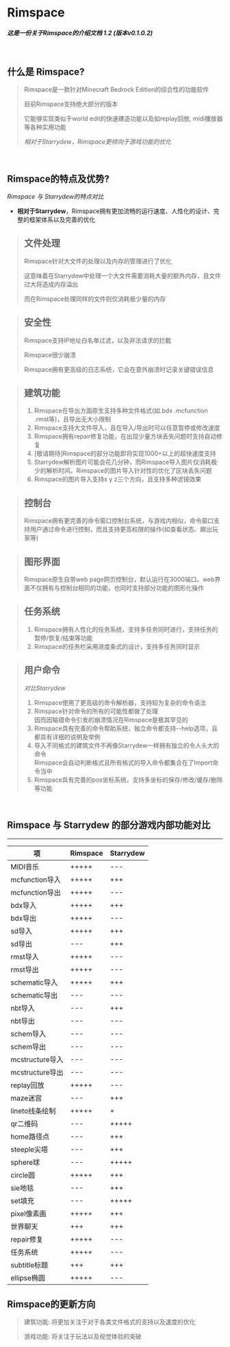 # Rimspace 
#### *这是一份关于Rimspace的介绍文档 1.2 (版本v0.1.0.2)*

&#160;

## 什么是 Rimspace?


>Rimspace是一款针对Minecraft Bedrock Edition的综合性的功能软件
>
>目前Rimspace支持绝大部分的版本
>
>它能够实现类似于world edit的快速建造功能以及如replay回放, midi播放器等各种实用功能
>
>*相对于Starrydew，Rimspace更倾向于游戏功能的优化*

&nbsp;

## Rimspace的特点及优势?

*Rimspace 与 Starrydew的特点对比*

- **相对于Starrydew**，Rimspace拥有更加流畅的运行速度、人性化的设计、完整的框架体系以及完善的优化

>## 文件处理
>Rimspace针对大文件的处理以及内存的管理进行了优化
>
>这意味着在Starrydew中处理一个大文件需要消耗大量的额外内存，且文件过大将造成内存溢出
>
>而在Rimspace处理同样的文件则仅消耗极少量的内存

>## 安全性
>Rimspace支持IP地址白名单过滤，以及非法请求的拦截
>
>Rimspace很少崩溃
>
>Rimspace拥有更高级的日志系统，它会在意外崩溃时记录关键错误信息

>## 建筑功能
>
>1. Rimspace在导出方面原生支持多种文件格式(如.bdx .mcfunction .rmst等)，且导出无大小限制
>2. Rimspace支持大文件导入，且在导入/导出时可以任意暂停或修改速度
>3. Rimspace拥有repair修复功能，在出现少量方块丢失问题时支持自动修复
>4. [敬请期待]Rimspace的部分功能即将实现1000+以上的超快速度支持
>5. Starrydew解析图片可能会花几分钟，而Rimspace导入图片仅消耗极少的解析时间。Rimspace的图片导入针对性的优化了区块丢失问题
>6. Rimspace的图片导入支持x y z三个方向，且支持多种滤镜效果

>## 控制台
>Rimspace拥有更完善的命令窗口控制台系统，与游戏内相似，命令窗口支持用户通过命令进行控制，而且支持更高权限的操作(如查看状态、踢出玩家等)

>## 图形界面
>Rimspace原生自带web page网页控制台，默认运行在3000端口。web界面不仅拥有与控制台相同的功能，也同时支持部分功能的图形化操作

>## 任务系统
>1. Rimspace拥有人性化的任务系统，支持多任务同时进行，支持任务的暂停/恢复/结束等功能
>2. Rimspace的任务栏采用进度条式的设计，支持多任务同时显示

>## 用户命令
> *对比Starrydew*
>1. Rimspace使用了更高级的命令解析器，支持较为复杂的命令语法
>2. Rimspace针对命令的所有的可能性都做了处理  
> 因而因输错命令引发的崩溃情况在Rimspace是极其罕见的
>3. Rimspace具有完善的命令帮助系统，独立命令都支持--help选项，且都具有详细的说明及举例
>4. 导入不同格式的建筑文件不再像Starrydew一样拥有独立的令人头大的命令  
>Rimspace会自动判断格式且所有格式的导入命令都集合在了Import命令当中
>5. Rimspace具有完善的pos坐标系统，支持多坐标的保存/修改/缓存/删除等功能

&nbsp;

## Rimspace 与 Starrydew 的部分游戏内部功能对比

---

| 项              | Rimspace | Starrydew |
| --------------- | -------- | --------- |
| MIDI音乐        | +++++    | ---       |
| mcfunction导入  | +++++    | +++       |
| mcfunction导出  | +++++    | ---       |
| bdx导入         | +++++    | +++       |
| bdx导出         | +++++    | ---       |
| sd导入          | +++++    | +++       |
| sd导出          | ---      | +++       |
| rmst导入        | +++++    | ---       |
| rmst导出        | +++++    | ---       |
| schematic导入   | +++++    | +++       |
| schematic导出   | ---      | ---       |
| nbt导入         | ---      | +++       |
| nbt导出         | ---      | ---       |
| schem导入       | ---      | ---       |
| schem导出       | ---      | ---       |
| mcstructure导入 | ---      | ---       |
| mcstructure导出 | ---      | ---       |
| replay回放      | +++++    | ---       |
| maze迷宫        | ---      | +++       |
| lineto线条绘制  | +++++    | +         |
| qr二维码        | ---      | +++++     |
| home路径点      | ---      | +++       |
| steeple尖塔     | ---      | +++       |
| sphere球        | ---      | +++++     |
| circle圆        | +++++    | +++       |
| sie地毯         | ---      | +++       |
| set填充         | ---      | +++++     |
| pixel像素画     | +++++    | +++       |
| 世界聊天        | +++      | +++       |
| repair修复      | +++++    | ---       |
| 任务系统        | +++++    | ---       |
| subtitle标题    | +++      | +++       |
| ellipse椭圆     | +++++    | ---       |

## Rimspace的更新方向
>建筑功能: 将更加关注于对于各类文件格式的支持以及速度的优化
>
>游戏功能: 将关注于玩法以及视觉体验的突破
